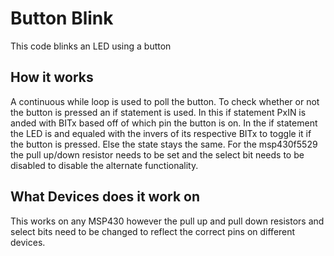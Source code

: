 # Button Blink
This code blinks an LED using a button

## How it works
A continuous while loop is used to poll the button. To check whether or not the button is pressed an if statement is used. In this if statement PxIN is anded with BITx based off of which pin the button is on. In the if statement the LED is and equaled with the invers of its respective BITx to toggle it if the button is pressed. Else the state stays the same. For the msp430f5529 the pull up/down resistor needs to be set and the select bit needs to be disabled to disable the alternate functionality.

## What Devices does it work on
This works on any MSP430 however the pull up and pull down resistors and select bits need to be changed to reflect the correct pins on different devices.

